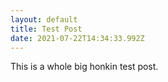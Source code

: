 ```yaml
---
layout: default
title: Test Post
date: 2021-07-22T14:34:33.992Z
---
```

This is a whole big honkin test post.